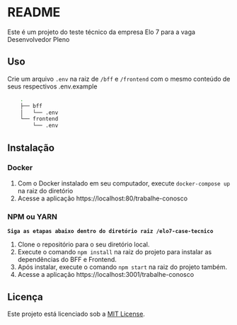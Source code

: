 # README

Este é um projeto do teste técnico da empresa Elo 7 para a vaga Desenvolvedor Pleno

## Uso

Crie um arquivo `.env` na raiz de `/bff` e `/frontend` com o mesmo conteúdo de seus respectivos .env.example

```bash
    .
    ├── bff                   
    │   └── .env  
    └── frontend
        └── .env  
```

## Instalação

### Docker

1. Com o Docker instalado em seu computador, execute `docker-compose up` na raiz do diretório
2. Acesse a aplicação https://localhost:80/trabalhe-conosco


### NPM ou YARN

**`Siga as etapas abaixo dentro do diretório raiz /elo7-case-tecnico `**

1. Clone o repositório para o seu diretório local.
2. Execute o comando `npm install` na raiz do projeto para instalar as dependências do BFF e Frontend.
3. Após instalar, execute o comando `npm start` na raiz do projeto também.
4. Acesse a aplicação https://localhost:3001/trabalhe-conosco


## Licença

Este projeto está licenciado sob a [MIT License](LICENSE).
